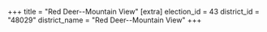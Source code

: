 +++
title = "Red Deer--Mountain View"
[extra]
election_id = 43
district_id = "48029"
district_name = "Red Deer--Mountain View"
+++
